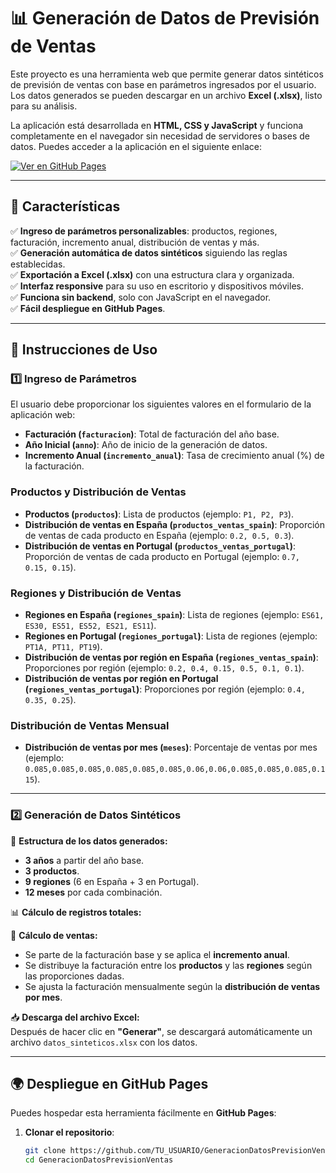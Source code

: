 # 📊 Generación de Datos de Previsión de Ventas

Este proyecto es una herramienta web que permite generar datos sintéticos de previsión de ventas con base en parámetros ingresados por el usuario. Los datos generados se pueden descargar en un archivo **Excel (.xlsx)**, listo para su análisis.

La aplicación está desarrollada en **HTML, CSS y JavaScript** y funciona completamente en el navegador sin necesidad de servidores o bases de datos.
Puedes acceder a la aplicación en el siguiente enlace:

<a href="https://raul27868.github.io/ICEX-GeneracionDatosPrevisionVentas/" target="_blank" rel="noopener noreferrer">
    <img src="https://img.shields.io/badge/GitHub%20Pages-Visitar-blue?style=for-the-badge&logo=github" alt="Ver en GitHub Pages">
</a>


---

## 🚀 **Características**
✅ **Ingreso de parámetros personalizables**: productos, regiones, facturación, incremento anual, distribución de ventas y más.  
✅ **Generación automática de datos sintéticos** siguiendo las reglas establecidas.  
✅ **Exportación a Excel (.xlsx)** con una estructura clara y organizada.  
✅ **Interfaz responsive** para su uso en escritorio y dispositivos móviles.  
✅ **Funciona sin backend**, solo con JavaScript en el navegador.  
✅ **Fácil despliegue en GitHub Pages**.

---

## 📖 **Instrucciones de Uso**  

### **1️⃣ Ingreso de Parámetros**  

El usuario debe proporcionar los siguientes valores en el formulario de la aplicación web:

- **Facturación (`facturacion`)**: Total de facturación del año base.
- **Año Inicial (`anno`)**: Año de inicio de la generación de datos.
- **Incremento Anual (`incremento_anual`)**: Tasa de crecimiento anual (%) de la facturación.

### **Productos y Distribución de Ventas**
- **Productos (`productos`)**: Lista de productos (ejemplo: `P1, P2, P3`).
- **Distribución de ventas en España (`productos_ventas_spain`)**: Proporción de ventas de cada producto en España (ejemplo: `0.2, 0.5, 0.3`).
- **Distribución de ventas en Portugal (`productos_ventas_portugal`)**: Proporción de ventas de cada producto en Portugal (ejemplo: `0.7, 0.15, 0.15`).

### **Regiones y Distribución de Ventas**
- **Regiones en España (`regiones_spain`)**: Lista de regiones (ejemplo: `ES61, ES30, ES51, ES52, ES21, ES11`).
- **Regiones en Portugal (`regiones_portugal`)**: Lista de regiones (ejemplo: `PT1A, PT11, PT19`).
- **Distribución de ventas por región en España (`regiones_ventas_spain`)**: Proporciones por región (ejemplo: `0.2, 0.4, 0.15, 0.5, 0.1, 0.1`).
- **Distribución de ventas por región en Portugal (`regiones_ventas_portugal`)**: Proporciones por región (ejemplo: `0.4, 0.35, 0.25`).

### **Distribución de Ventas Mensual**
- **Distribución de ventas por mes (`meses`)**: Porcentaje de ventas por mes (ejemplo: `0.085,0.085,0.085,0.085,0.085,0.085,0.06,0.06,0.085,0.085,0.085,0.115`).

---

### **2️⃣ Generación de Datos Sintéticos**  

📌 **Estructura de los datos generados:**
- **3 años** a partir del año base.
- **3 productos**.
- **9 regiones** (6 en España + 3 en Portugal).
- **12 meses** por cada combinación.

📊 **Cálculo de registros totales:**  

📢 **Cálculo de ventas:**  
- Se parte de la facturación base y se aplica el **incremento anual**.
- Se distribuye la facturación entre los **productos** y las **regiones** según las proporciones dadas.
- Se ajusta la facturación mensualmente según la **distribución de ventas por mes**.

📥 **Descarga del archivo Excel:**  
Después de hacer clic en **"Generar"**, se descargará automáticamente un archivo `datos_sinteticos.xlsx` con los datos.

---

## 🌍 **Despliegue en GitHub Pages**
Puedes hospedar esta herramienta fácilmente en **GitHub Pages**:

1. **Clonar el repositorio**:
   ```bash
   git clone https://github.com/TU_USUARIO/GeneracionDatosPrevisionVentas.git
   cd GeneracionDatosPrevisionVentas
